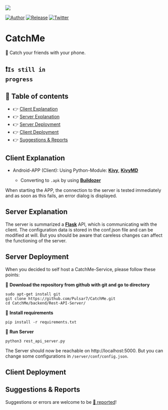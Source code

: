 <p align="center">
    <img src="https://github.com/Pulsar7/Catch-Me/blob/main/images/icon.png" style="display: block; margin: 0 auto;">
</p>

[![Author](https://img.shields.io/badge/author-Pulsar7-lightgrey.svg?colorB=9900cc&style=flat-square)](https://github.com/Pulsar7)
[![Release](https://img.shields.io/github/release/dmhendricks/file-icon-vectors.svg?style=flat-square)](https://github.com/Pulsar7/CatchMe/releases)
[![Twitter](https://img.shields.io/twitter/url/https/github.com/dmhendricks/file-icon-vectors.svg?style=social)](https://twitter.com/SevenPulsar)

# CatchMe

:small_blue_diamond: Catch your friends with your phone.

## :heavy_exclamation_mark:<code>Is still in progress</code>

## :pushpin: Table of contents

* :point_right: [Client Explanation](#client-explanation)
* :point_right: [Server Explanation](#server-explanation)
* :point_right: [Server Deployment](#server-deployment)
* :point_right: [Client Deployment](#client-deployment)
* :point_right: [Suggestions & Reports](#suggestions--reports)

## Client Explanation
    
- Android-APP (Client): Using Python-Module: [**Kivy**](https://kivy.org/#home), [**KivyMD**](https://kivymd.readthedocs.io/en/latest/)

    - Converting to <code>.apk</code> by using [**Buildozer**](https://buildozer.readthedocs.io/en/latest/)

When starting the APP, the connection to the server is tested immediately and as soon as this fails, an error dialog is displayed.


## Server Explanation

The server is summarized a [**Flask**](https://flask.palletsprojects.com/en/2.1.x/) API, which is communicating with the client. The configuration data is stored in the conf.json file and can be modified at will. But you should be aware that careless changes can affect the functioning of the server.

## Server Deployment
When you decided to self host a CatchMe-Service, please follow these points:
    
:small_orange_diamond: **Download the repository from github with git and go to directory**
    
    sudo apt-get install git
    git clone https://github.com/Pulsar7/CatchMe.git
    cd CatchMe/backend/Rest-API-Server/

:small_orange_diamond: **Install requirements**

    pip install -r requirements.txt
    
:small_orange_diamond: **Run Server**

    python3 rest_api_server.py
    
The Server should now be reachable on http://localhost:5000. But you can change some configurations in <code>/server/conf/config.json</code>.

## Client Deployment
 

## Suggestions & Reports

Suggestions or errors are welcome to be [:link: reported](https://github.com/Pulsar7/Catch-Me/issues)!
